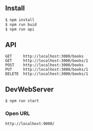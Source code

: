 ## Install

```bash
$ npm install
$ npm run buid
$ npm run api
```

## API

```
GET     http://localhost:3000/books
GET     http://localhost:3000/books/1
POST    http://localhost:3000/books
PUT     http://localhost:3000/books/1
DELETE  http://localhost:3000/books/1
```

## DevWebServer

```
$ npm run start
```

### Open URL

```
http://localhost:9000/
```